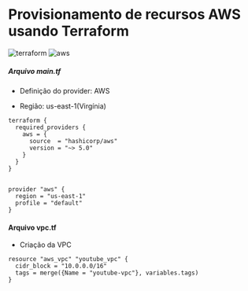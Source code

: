 # Provisionamento de recursos AWS usando Terraform
![terraform](https://github.com/user-attachments/assets/34eede13-7b64-42cf-886b-736886e0c2ce)
![aws](https://github.com/user-attachments/assets/e7c9f676-d4aa-4d02-b07d-896ebf4fe22a)


##### Arquivo main.tf
- Definição do provider: AWS 

- Região: us-east-1(Virgínia)

``` 
terraform {
  required_providers {
    aws = {
      source  = "hashicorp/aws"
      version = "~> 5.0"
    }
  }
}


provider "aws" {
  region = "us-east-1"
  profile = "default"
}
``` 
#### Arquivo vpc.tf 
- Criação da VPC
```
resource "aws_vpc" "youtube_vpc" {
  cidr_block = "10.0.0.0/16"
  tags = merge({Name = "youtube-vpc"}, variables.tags)
}
```




